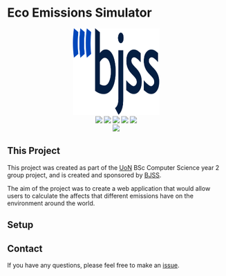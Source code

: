 # Eco Emissions Simulator
<div align="center">
    <img src="assets/BJSS-Logo-Blue&Navy-RGB.svg" width="200" height="200" alt="Eco Emissions Simulator">
    <br>
    <img src="https://img.shields.io/badge/-Node.js 3-3776AB?style=flat&logo=Node.js&logoColor=white" \>
    <img src="https://img.shields.io/badge/React.js-3776AB.svg?logo=react&amp;logoColor=white" \>
    <img src="https://img.shields.io/badge/Docker-3776AB.svg?logo=docker&amp;logoColor=white" \>
    <img src="https://img.shields.io/badge/Mocha-3776AB.svg?logo=Mocha&amp;logoColor=white" \>
    <img src="https://img.shields.io/badge/Chai-3776AB.svg?logo=Chai&amp;logoColor=white" \>
    <br>
    <a href="LICENSE"><img src="https://img.shields.io/badge/License-GPL%203.0-02B302?style=flat"></a>
</div>

## This Project
This project was created as part of the [UoN](https://www.nottingham.ac.uk/) BSc Computer Science year 2 group project, and is created and sponsored by [BJSS](https://bjss.com). 

The aim of the project was to create a web application that would allow users to calculate the affects that different emissions have on the environment around the world.

## Setup
<!-- TODO: Add more information -->

## Contact
If you have any questions, please feel free to make an [issue](https://github.com/UoNTeam22/Eco-Emissions-Sim/issues).
